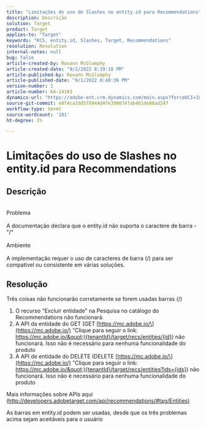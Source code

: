 ```yaml
---
title: "Limitações do uso de Slashes no entity.id para Recommendations"
description: Descrição
solution: Target
product: Target
applies-to: "Target"
keywords: "KCS, entity.id, Slashes, Target, Recommendations"
resolution: Resolution
internal-notes: null
bug: false
article-created-by: Roxann McGlumphy
article-created-date: "9/1/2022 8:39:18 PM"
article-published-by: Roxann McGlumphy
article-published-date: "9/1/2022 8:48:36 PM"
version-number: 3
article-number: KA-14103
dynamics-url: "https://adobe-ent.crm.dynamics.com/main.aspx?forceUCI=1&pagetype=entityrecord&etn=knowledgearticle&id=05f7ab20-362a-ed11-9db1-002248086a27"
source-git-commit: e8f4ca2dd578944d4fe399074fab461de88ad247
workflow-type: tm+mt
source-wordcount: '181'
ht-degree: 1%

---
```


# Limitações do uso de Slashes no entity.id para Recommendations

## Descrição

<br>Problema<br><br>
A documentação declara que o entity.id não suporta o caractere de barra - &quot;/&quot;
<br><br>Ambiente<br><br>
A implementação requer o uso de caracteres de barra (/) para ser compatível ou consistente em várias soluções.


## Resolução


Três coisas não funcionarão corretamente se forem usadas barras (/)

1. O recurso &quot;Excluir entidade&quot; na Pesquisa no catálogo do Recommendations não funcionará.
2. A API da entidade do GET (GET [https://mc.adobe.io/\](https://mc.adobe.io/) &quot;Clique para seguir o link: https://mc.adobe.io/&quot;){tenantId}/target/recs/entities/{id}) não funcionará. Isso não é necessário para nenhuma funcionalidade do produto
3. A API de entidade do DELETE (DELETE [https://mc.adobe.io/\](https://mc.adobe.io/) &quot;Clique para seguir o link: https://mc.adobe.io/&quot;){tenantId}/target/recs/entities?ids={ids}) não funcionará. Isso não é necessário para nenhuma funcionalidade do produto


Mais informações sobre APIs aqui ([http://developers.adobetarget.com/api/recommendations/#tag/Entities)](http://developers.adobetarget.com/api/recommendations/#tag/Entities%29 "Clique para seguir o link: http://developers.adobetarget.com/api/recommendations/#tag/Entities)")

As barras em entity.id podem ser usadas, desde que os três problemas acima sejam aceitáveis para o usuário
